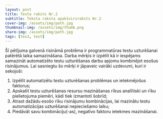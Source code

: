 ```yaml
---
layout: post
title: Testa raksts Nr.2
subtitle: Teksta raksta apakšvirsraksts Nr.2
cover-img: /assets/img/path.jpg
thumbnail-img: /assets/img/thumb.png
share-img: /assets/img/path.jpg
tags: [tes2, test]
---
```


Šī pētījuma galvenā risināmā problēma ir programmatūras testu uzturēšanai patērētā laika samazināšana. Darba mērķis ir izpētīt kā ir iespējams samazināt automatizēto testu uzturēšanas darbu apjomu kombinējot esošus risinājumus. Lai sasniegtu šo mērķi ir jāpaveic vairāki uzdevumi, kuri ir sekojoši: 
1. Izpētīt automatizētu testu uzturēšanas problēmas un ietekmējošus faktorus;
2.	Apskatīt testu uzturēšanas resursu mazināšanas rīkus analītiski un rīku pielietojuma piemēri, kādi tiek izmantoti šobrīd;
3.	Atrast dažādu esošo rīku risinājumu kombinācijas, lai mazinātu testu automatizācijas uzturēšanai nepieciešamo laiku;
4.	Piedāvāt savu kombināciju(-as), negatīvo faktoru ietekmes mazināšanai.
